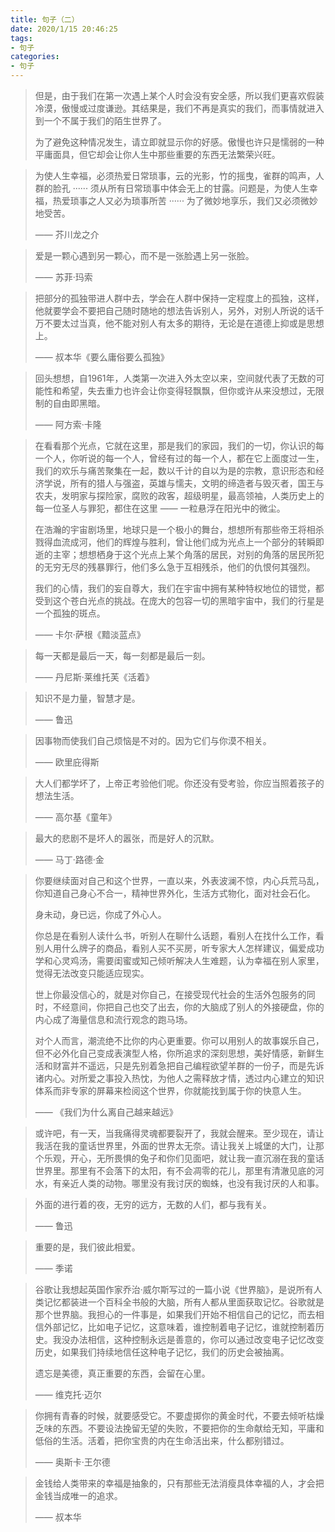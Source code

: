 ```yaml
---
title: 句子（二）
date: 2020/1/15 20:46:25
tags: 
- 句子
categories: 
- 句子
---
```


> 但是，由于我们在第一次遇上某个人时会没有安全感，所以我们更喜欢假装冷漠，傲慢或过度谦逊。其结果是，我们不再是真实的我们，而事情就进入到一个不属于我们的陌生世界了。
>
> 为了避免这种情况发生，请立即就显示你的好感。傲慢也许只是懦弱的一种平庸面具，但它却会让你人生中那些重要的东西无法繁荣兴旺。



> 为使人生幸福，必须热爱日常琐事，云的光影，竹的摇曳，雀群的鸣声，人群的脸孔 ······ 须从所有日常琐事中体会无上的甘露。问题是，为使人生幸福，热爱琐事之人又必为琐事所苦 ······ 为了微妙地享乐，我们又必须微妙地受苦。
>
> —— 芥川龙之介



> 爱是一颗心遇到另一颗心，而不是一张脸遇上另一张脸。
>
> —— 苏菲·玛索



> 把部分的孤独带进人群中去，学会在人群中保持一定程度上的孤独，这样，他就要学会不要把自己随时随地的想法告诉别人，另外，对别人所说的话千万不要太过当真，他不能对别人有太多的期待，无论是在道德上抑或是思想上。
>
> —— 叔本华《要么庸俗要么孤独》



> 回头想想，自1961年，人类第一次进入外太空以来，空间就代表了无数的可能性和希望，失去重力也许会让你变得轻飘飘，但你或许从来没想过，无限制的自由即黑暗。
>
> —— 阿方索·卡隆



> 在看看那个光点，它就在这里，那是我们的家园，我们的一切，你认识的每一个人，你听说的每一个人，曾经有过的每一个人，都在它上面度过一生，我们的欢乐与痛苦聚集在一起，数以千计的自以为是的宗教，意识形态和经济学说，所有的猎人与强盗，英雄与懦夫，文明的缔造者与毁灭者，国王与农夫，发明家与探险家，腐败的政客，超级明星，最高领袖，人类历史上的每一位圣人与罪犯，都住在这里 —— 一粒悬浮在阳光中的微尘。
>
> 在浩瀚的宇宙剧场里，地球只是一个极小的舞台，想想所有那些帝王将相杀戮得血流成河，他们的辉煌与胜利，曾让他们成为光点上一个部分的转瞬即逝的主宰；想想栖身于这个光点上某个角落的居民，对别的角落的居民所犯的无穷无尽的残暴罪行，他们多么急于互相残杀，他们的仇恨何其强烈。
>
> 我们的心情，我们的妄自尊大，我们在宇宙中拥有某种特权地位的错觉，都受到这个苍白光点的挑战。在庞大的包容一切的黑暗宇宙中，我们的行星是一个孤独的斑点。
>
> —— 卡尔·萨根《黯淡蓝点》



> 每一天都是最后一天，每一刻都是最后一刻。
>
> —— 丹尼斯·莱维托芙《活着》



> 知识不是力量，智慧才是。
>
> —— 鲁迅



> 因事物而使我们自己烦恼是不对的。因为它们与你漠不相关。
>
> —— 欧里庇得斯



> 大人们都学坏了，上帝正考验他们呢。你还没有受考验，你应当照着孩子的想法生活。
>
> —— 高尔基《童年》



> 最大的悲剧不是坏人的嚣张，而是好人的沉默。
>
> —— 马丁·路德·金



> 你要继续面对自己和这个世界，一直以来，外表波澜不惊，内心兵荒马乱，你知道自己身心不合一，精神世界外化，生活方式物化，面对社会石化。
>
> 身未动，身已远，你成了外心人。
>
> 你总是在看别人读什么书，听别人在聊什么话题，看别人在找什么工作，看别人用什么牌子的商品，看别人买不买房，听专家大人怎样建议，偏爱成功学和心灵鸡汤，需要闺蜜或知己倾听解决人生难题，认为幸福在别人家里，觉得无法改变只能适应现实。
>
> 世上你最没信心的，就是对你自己，在接受现代社会的生活外包服务的同时，不经意间，你把自己也交了出去，你的大脑成了别人的外接硬盘，你的内心成了海量信息和流行观念的跑马场。
>
> 对个人而言，潮流绝不比你的内心更重要。你可以用别人的故事娱乐自己，但不必外化自己变成表演型人格，你所追求的深刻思想，美好情感，新鲜生活和财富并不遥远，只是先别着急把自己编程欲望羊群的一份子，而是先诉诸内心。对所爱之事投入热忱，为他人之需释放才情，透过内心建立的知识体系而非专家的屏幕来检阅这个世界，你就能找到属于你的快意人生。
>
> —— 《我们为什么离自己越来越远》



> 或许吧，有一天，当我痛得灵魂都要裂开了，我就会醒来。至少现在，请让我活在我的童话世界里，外面的世界太无奈。请让我关上城堡的大门，让那个乐观，开心，无所畏惧的兔子和你们见面吧，就让我一直沉溺在我的童话世界里。那里有不会落下的太阳，有不会凋零的花儿，那里有清澈见底的河水，有亲近人类的动物。哪里没有我讨厌的蜘蛛，也没有我讨厌的人和事。



> 外面的进行着的夜，无穷的远方，无数的人们，都与我有关。
>
> —— 鲁迅



> 重要的是，我们彼此相爱。
>
> —— 季诺



> 谷歌让我想起英国作家乔治·威尔斯写过的一篇小说《世界脑》，是说所有人类记忆都装进一个百科全书般的大脑，所有人都从里面获取记忆。谷歌就是那个世界脑。我担心的一件事是，如果我们开始不相信自己的记忆，而去相信外部记忆，比如电子记忆，这意味着，谁控制着电子记忆，谁就控制着历史。我没办法相信，这种控制永远是善意的，你可以通过改变电子记忆改变历史，如果我们持续地信任这种电子记忆，我们的历史会被抽离。
>
> 遗忘是美德，真正重要的东西，会留在心里。
>
> —— 维克托·迈尔



> 你拥有青春的时候，就要感受它。不要虚掷你的黄金时代，不要去倾听枯燥乏味的东西。不要设法挽留无望的失败，不要把你的生命献给无知，平庸和低俗的生活。活着，把你宝贵的内在生命活出来，什么都别错过。
>
> —— 奥斯卡·王尔德



> 金钱给人类带来的幸福是抽象的，只有那些无法消瘦具体幸福的人，才会把金钱当成唯一的追求。
>
> —— 叔本华